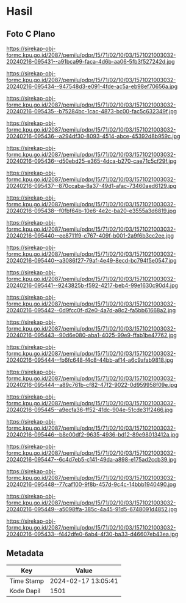 # Hasil

## Foto C Plano

https://sirekap-obj-formc.kpu.go.id/2087/pemilu/pdpr/15/71/02/10/03/1571021003032-20240216-095431--a91bca99-faca-4d6b-aa06-5fb3f527242d.jpg

https://sirekap-obj-formc.kpu.go.id/2087/pemilu/pdpr/15/71/02/10/03/1571021003032-20240216-095434--947548d3-e091-4fde-ac5a-eb98ef70656a.jpg

https://sirekap-obj-formc.kpu.go.id/2087/pemilu/pdpr/15/71/02/10/03/1571021003032-20240216-095435--b75284bc-1cac-4873-bc00-fac5c632349f.jpg

https://sirekap-obj-formc.kpu.go.id/2087/pemilu/pdpr/15/71/02/10/03/1571021003032-20240216-095436--a294df30-8093-4514-abce-45392d8b959c.jpg

https://sirekap-obj-formc.kpu.go.id/2087/pemilu/pdpr/15/71/02/10/03/1571021003032-20240216-095436--d50ebd25-e365-4dca-b270-cae71c5cf29f.jpg

https://sirekap-obj-formc.kpu.go.id/2087/pemilu/pdpr/15/71/02/10/03/1571021003032-20240216-095437--870ccaba-8a37-49d1-afac-73460aed6129.jpg

https://sirekap-obj-formc.kpu.go.id/2087/pemilu/pdpr/15/71/02/10/03/1571021003032-20240216-095438--f0fbf64b-10e6-4e2c-ba20-e3555a3d6819.jpg

https://sirekap-obj-formc.kpu.go.id/2087/pemilu/pdpr/15/71/02/10/03/1571021003032-20240216-095440--ee8711f9-c767-409f-b001-2a9f6b3cc2ee.jpg

https://sirekap-obj-formc.kpu.go.id/2087/pemilu/pdpr/15/71/02/10/03/1571021003032-20240216-095440--a3086f27-79af-4e49-8ecd-bc794f5e0547.jpg

https://sirekap-obj-formc.kpu.go.id/2087/pemilu/pdpr/15/71/02/10/03/1571021003032-20240216-095441--9243825b-f592-4217-beb4-99e1630c90d4.jpg

https://sirekap-obj-formc.kpu.go.id/2087/pemilu/pdpr/15/71/02/10/03/1571021003032-20240216-095442--0d9fcc0f-d2e0-4a7d-a8c2-fa5bb61668a2.jpg

https://sirekap-obj-formc.kpu.go.id/2087/pemilu/pdpr/15/71/02/10/03/1571021003032-20240216-095443--90d6e080-aba1-4025-99e9-ffab1be47762.jpg

https://sirekap-obj-formc.kpu.go.id/2087/pemilu/pdpr/15/71/02/10/03/1571021003032-20240216-095444--fb6fc648-f4c8-44bb-af14-a6c9afab9818.jpg

https://sirekap-obj-formc.kpu.go.id/2087/pemilu/pdpr/15/71/02/10/03/1571021003032-20240216-095444--a89c761b-cf82-47f2-9022-0d959958f09e.jpg

https://sirekap-obj-formc.kpu.go.id/2087/pemilu/pdpr/15/71/02/10/03/1571021003032-20240216-095445--a9ecfa36-ff52-41dc-904e-51cde31f2466.jpg

https://sirekap-obj-formc.kpu.go.id/2087/pemilu/pdpr/15/71/02/10/03/1571021003032-20240216-095446--b8e00df2-9635-4936-bd12-89e98013412a.jpg

https://sirekap-obj-formc.kpu.go.id/2087/pemilu/pdpr/15/71/02/10/03/1571021003032-20240216-095447--6c4d7eb5-c141-49da-a898-e175ad2ccb39.jpg

https://sirekap-obj-formc.kpu.go.id/2087/pemilu/pdpr/15/71/02/10/03/1571021003032-20240216-095448--77caf100-9f8b-457d-9c4c-14bbb1940490.jpg

https://sirekap-obj-formc.kpu.go.id/2087/pemilu/pdpr/15/71/02/10/03/1571021003032-20240216-095449--a5098ffa-385c-4a45-91d5-6748091d4852.jpg

https://sirekap-obj-formc.kpu.go.id/2087/pemilu/pdpr/15/71/02/10/03/1571021003032-20240216-095433--f442dfe0-6ab4-4f30-ba33-d46607eb43ea.jpg


## Metadata

| Key        | Value               |
| ---------- | ------------------- |
| Time Stamp | 2024-02-17 13:05:41 |
| Kode Dapil | 1501                |



